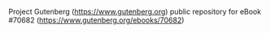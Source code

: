 Project Gutenberg (https://www.gutenberg.org) public repository for
eBook #70682 (https://www.gutenberg.org/ebooks/70682)
